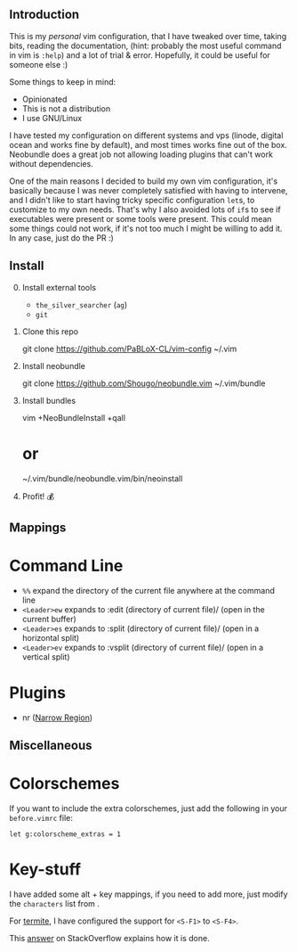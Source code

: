 Introduction
------------

This is my *personal* vim configuration, that I have tweaked over time, taking
bits, reading the documentation, (hint: probably the most useful command in
vim is `:help`) and a lot of trial & error. Hopefully, it could be useful for
someone else :)

Some things to keep in mind:

+ Opinionated
+ This is not a distribution
+ I use GNU/Linux

I have tested my configuration on different systems and vps (linode, digital
ocean and works fine by default), and most times works fine out of the box.
Neobundle does a great job not allowing loading plugins that can't work without
dependencies.

One of the main reasons I decided to build my own vim configuration, it's
basically because I was never completely satisfied with having to intervene, and
I didn't like to start having tricky specific configuration `let`s, to customize
to my own needs. That's why I also avoided lots of `if`s to see if executables
were present or some tools were present. This could mean some things could not
work, if it's not too much I might be willing to add it. In any case, just do
the PR :)

Install
-------

0. Install external tools

    + `the_silver_searcher` (`ag`)
    + `git`

1. Clone this repo

    git clone https://github.com/PaBLoX-CL/vim-config ~/.vim

2. Install neobundle

    git clone https://github.com/Shougo/neobundle.vim ~/.vim/bundle

3. Install bundles

    vim +NeoBundleInstall +qall

    # or

    ~/.vim/bundle/neobundle.vim/bin/neoinstall

4. Profit! :moneybag:

Mappings
--------

Command Line
============

+ `%%` expand the directory of the current file anywhere at the command line
+ `<Leader>ew` expands to :edit (directory of current file)/ (open in the current buffer)
+ `<Leader>es` expands to :split (directory of current file)/ (open in a horizontal split)
+ `<Leader>ev` expands to :vsplit (directory of current file)/ (open in a vertical split)

Plugins
=======

+ <Leader>nr ([Narrow Region](https://github.com/chrisbra/NrrwRgn))

Miscellaneous
-------------

Colorschemes
============

If you want to include the extra colorschemes, just add the following in
your `before.vimrc` file:

    let g:colorscheme_extras = 1

Key-stuff
=========

I have added some alt + key mappings, if you need to add more, just modify
the `characters` list from [](rc/alt_mappings.rc.vim).

For [termite](https://github.com/thestinger/termite), I have configured the
support for `<S-F1>` to `<S-F4>`.

This [answer](https://stackoverflow.com/a/27206531/417527) on StackOverflow
explains how it is done.
